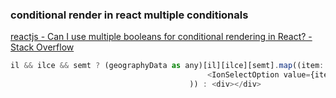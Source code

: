 ### conditional render in react multiple conditionals 


[reactjs - Can I use multiple booleans for conditional rendering in React? - Stack Overflow](https://stackoverflow.com/questions/47680692/can-i-use-multiple-booleans-for-conditional-rendering-in-react "reactjs - Can I use multiple booleans for conditional rendering in React? - Stack Overflow")


 

```js
il && ilce && semt ? (geographyData as any)[il][ilce][semt].map((item: any, index: number) => (
                                            <IonSelectOption value={item}>{item}</IonSelectOption>
                                        )) : <div></div>
```
